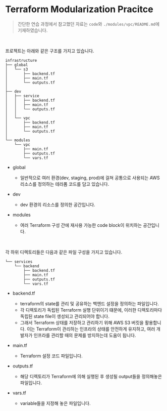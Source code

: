 # Terraform Modularization Pracitce

> 간단한 연습 과정에서 참고했던 자료는 `code`와 `./modules/vpc/README.md`에 기재하였습니다.

</br>

프로젝트는 아래와 같은 구조를 가지고 있습니다.

```
infrastructure
├── global
│   └── s3
│       ├── backend.tf
│       ├── main.tf
│       └── outputs.tf
│
├── dev
│   ├── service
│   │   ├── backend.tf
│   │   ├── main.tf
│   │   └── outputs.tf
│   │
│   └── vpc
│       ├── backend.tf
│       ├── main.tf
│       └── outputs.tf
│
└── modules
    └── vpc
        ├── main.tf
        ├── outputs.tf
        └── vars.tf
```

- global
  - 일반적으로 여러 환경(dev, staging, prod)에 걸쳐 공통으로 사용되는 AWS 리소스를 정의하는 테라폼 코드를 담고 있습니다.

- dev
  - dev 환경의 리소스를 정의한 공간입니다.

- modules
  - 여러 Terraform 구성 간에 재사용 가능한 code block이 위치하는 공간입니다.

</br>

각 하위 디렉토리들은 다음과 같은 파일 구성을 가지고 있습니다. 

```
└── services
    └── backend
        ├── backend.tf
        ├── main.tf
        ├── outputs.tf
        └── vars.tf
```

- backend.tf
  - terraform의 state를 관리 및 공유하는 백엔드 설정을 정의하는 파일입니다.
  - 각 디렉토리가 독립된 Terraform 실행 단위이기 떄문에, 이러한 디렉토리마다 독립된 state file이 생성되고 관리되어야 합니다.
  - 그래서 Terraform 상태를 저장하고 관리하기 위해 AWS S3 버킷을 활용합니다. 이는 Terraform이 관리하는 인프라의 상태를 안전하게 유지하고, 여러 개발자가 인프라를 관리할 때의 문제를 방지하는데 도움이 됩니다.

- main.tf
  - Terraform 설정 코드 파일입니다.

- outputs.tf
  - 해당 디렉토리가 Terraform에 의해 실행된 후 생성될 output들을 정의해놓은 파일입니다.

- vars.tf
  - variable들을 지정해 놓은 파일입니다.

